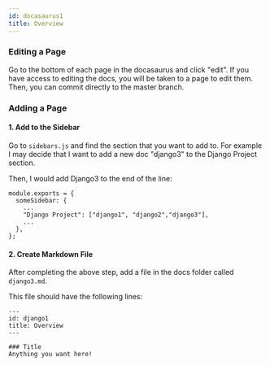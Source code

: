 ```yaml
---
id: docasaurus1
title: Overview
---
```


### Editing a Page

Go to the bottom of each page in the docasaurus and click "edit". If you have access to editing the docs, you will be taken to a page to edit them. Then, you can commit directly to the master branch.

### Adding a Page

#### 1. Add to the Sidebar

Go to `sidebars.js` and find the section that you want to add to. For example I may decide that I want to add a new doc "django3" to the Django Project section.

Then, I would add Django3 to the end of the line:

```
module.exports = {
  someSidebar: {
    ...
    "Django Project": ["django1", "django2","django3"],
    ...
  },
};
```

#### 2. Create Markdown File

After completing the above step, add a file in the docs folder called `django3.md`.

This file should have the following lines:

```
---
id: django1
title: Overview
---

### Title
Anything you want here!

```

